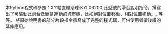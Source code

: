 本Python程式碼參照：XY軸直線滾珠:KYL06200 此型號的滑台說明指令，撰寫出了可驅動此滑台做簡易運動的城市碼，比如絕對位置移動、相對位置移動......等等。
將原始說明書的部分片段指令撰寫成了完整的程式碼，可供使用者做後續的延伸應用。
